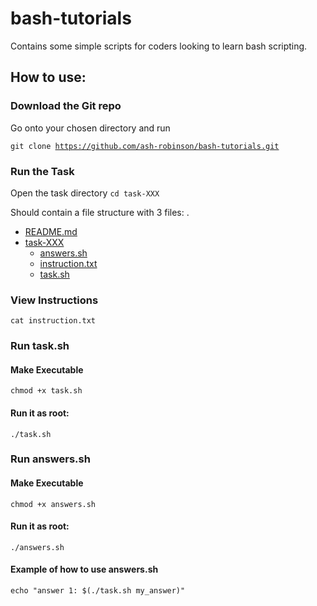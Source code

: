 # bash-tutorials
Contains some simple scripts for coders looking to learn bash scripting.

## How to use:

### Download the Git repo
Go onto your chosen directory and run

<code>git clone https://github.com/ash-robinson/bash-tutorials.git</code>

### Run the Task

Open the task directory
<code>cd task-XXX</code>

Should contain a file structure with 3 files:
.
 * [README.md](./README-md)
 * [task-XXX](./task-XXX)
   * [answers.sh](./task-XXX/answers.sh)
   * [instruction.txt](./task-XXX/instruction.txt)
   * [task.sh](./task-XXX/task.sh)


### View Instructions

<code>cat instruction.txt</code>

### Run task.sh

#### Make Executable

<code>chmod +x task.sh</code>

#### Run it as root:

<code>./task.sh</code>

### Run answers.sh

#### Make Executable

<code>chmod +x answers.sh</code>

#### Run it as root:

<code>./answers.sh</code>

#### Example of how to use answers.sh
<code>echo "answer 1:  $(./task.sh my_answer)"</code>

